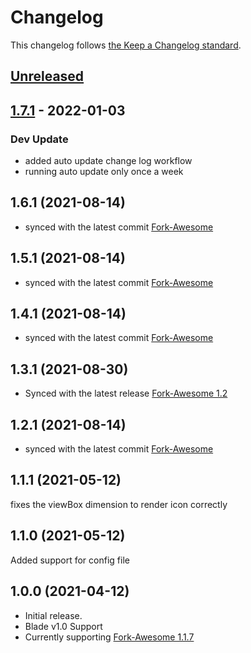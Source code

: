# Changelog

This changelog follows [the Keep a Changelog standard](https://keepachangelog.com).

## [Unreleased](https://github.com/codeat3/blade-forkawesome/compare/1.7.1...HEAD)

## [1.7.1](https://github.com/codeat3/blade-forkawesome/compare/1.6.1...1.7.1) - 2022-01-03

### Dev Update

- added auto update change log workflow
- running auto update only once a week

## 1.6.1 (2021-08-14)

- synced with the latest commit [Fork-Awesome](https://github.com/ForkAwesome/Fork-Awesome/commit/289abef958b8fc7c2541419a9d521655e225feab)

## 1.5.1 (2021-08-14)

- synced with the latest commit [Fork-Awesome](https://github.com/ForkAwesome/Fork-Awesome/commit/93e5d24a48674064fe75610ba0cbe66104a981d4)

## 1.4.1 (2021-08-14)

- synced with the latest commit [Fork-Awesome](https://github.com/ForkAwesome/Fork-Awesome/commit/6865961ec88c85d7fb5a90846ae7451eaf539522)

## 1.3.1 (2021-08-30)

- Synced with the latest release [Fork-Awesome 1.2](https://github.com/ForkAwesome/Fork-Awesome/releases/tag/1.2)

## 1.2.1 (2021-08-14)

- synced with the latest commit   [Fork-Awesome](https://github.com/ForkAwesome/Fork-Awesome/commit/2c7fd6c528c17006419d4f6c633ff561e5bb0ec4)

## 1.1.1 (2021-05-12)

fixes the viewBox dimension to render icon correctly

## 1.1.0 (2021-05-12)

Added support for config file

## 1.0.0 (2021-04-12)

- Initial release.
- Blade v1.0 Support
- Currently supporting [Fork-Awesome 1.1.7](https://github.com/ForkAwesome/Fork-Awesome/releases/tag/1.1.7)
